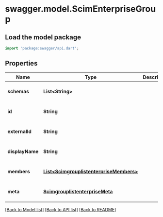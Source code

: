 # swagger.model.ScimEnterpriseGroup

## Load the model package
```dart
import 'package:swagger/api.dart';
```

## Properties
Name | Type | Description | Notes
------------ | ------------- | ------------- | -------------
**schemas** | **List&lt;String&gt;** |  | [optional] [default to []]
**id** | **String** |  | [optional] [default to null]
**externalId** | **String** |  | [optional] [default to null]
**displayName** | **String** |  | [optional] [default to null]
**members** | [**List&lt;ScimgrouplistenterpriseMembers&gt;**](ScimgrouplistenterpriseMembers.md) |  | [optional] [default to []]
**meta** | [**ScimgrouplistenterpriseMeta**](ScimgrouplistenterpriseMeta.md) |  | [optional] [default to null]

[[Back to Model list]](../README.md#documentation-for-models) [[Back to API list]](../README.md#documentation-for-api-endpoints) [[Back to README]](../README.md)

